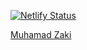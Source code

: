 [![Netlify Status](https://api.netlify.com/api/v1/badges/8b5dda35-8d92-46ed-8e12-805565685ff0/deploy-status)](https://app.netlify.com/sites/muhamad-zaki/deploys)
<div class="badge-base LI-profile-badge" data-locale="en_US" data-size="medium" data-theme="light" data-type="VERTICAL" data-vanity="feunix" data-version="v1"><a class="badge-base__link LI-simple-link" href="https://id.linkedin.com/in/feunix?trk=profile-badge">Muhamad Zaki</a></div>
              
